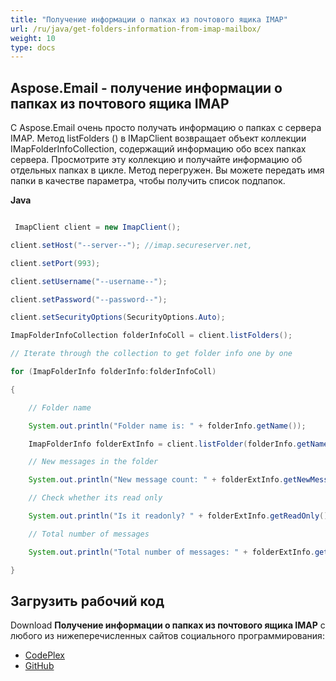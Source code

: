 ```yaml
---
title: "Получение информации о папках из почтового ящика IMAP"
url: /ru/java/get-folders-information-from-imap-mailbox/
weight: 10
type: docs
---
```


## **Aspose.Email - получение информации о папках из почтового ящика IMAP**
С Aspose.Email очень просто получать информацию о папках с сервера IMAP. Метод listFolders () в IMapClient возвращает объект коллекции IMapFolderInfoCollection, содержащий информацию обо всех папках сервера. Просмотрите эту коллекцию и получайте информацию об отдельных папках в цикле. Метод перегружен. Вы можете передать имя папки в качестве параметра, чтобы получить список подпапок.

**Java**

``` java

 ImapClient client = new ImapClient();

client.setHost("--server--"); //imap.secureserver.net,

client.setPort(993);

client.setUsername("--username--");

client.setPassword("--password--");

client.setSecurityOptions(SecurityOptions.Auto);

ImapFolderInfoCollection folderInfoColl = client.listFolders();

// Iterate through the collection to get folder info one by one

for (ImapFolderInfo folderInfo:folderInfoColl)

{

	// Folder name

	System.out.println("Folder name is: " + folderInfo.getName());

	ImapFolderInfo folderExtInfo = client.listFolder(folderInfo.getName());

	// New messages in the folder

	System.out.println("New message count: " + folderExtInfo.getNewMessageCount());

	// Check whether its read only

	System.out.println("Is it readonly? " + folderExtInfo.getReadOnly());

	// Total number of messages

	System.out.println("Total number of messages: " + folderExtInfo.getTotalMessageCount());

}

```
## **Загрузить рабочий код**
Download **Получение информации о папках из почтового ящика IMAP** с любого из нижеперечисленных сайтов социального программирования:

- [CodePlex](https://archive.codeplex.com/?p=asposeapachepoi)
- [GitHub](https://github.com/aspose-email/Aspose.Email-for-Java/releases)
